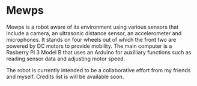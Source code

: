 # Mewps
Mewps is a robot aware of its environment using various sensors that include a camera, an ultrasonic distance sensor, an accelerometer and microphones.
It stands on four wheels out of which the front two are powered by DC motors to provide mobility. The main computer is a Rasberry Pi 3 Model B that uses
an Arduino for auxilliary functions such as reading sensor data and adjusting motor speed.

The robot is currently intended to be a collaborative effort from my friends and myself. Credits list is will be available soon.
